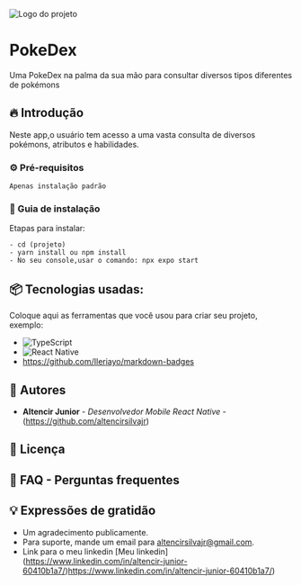 
![Logo do projeto](https://cdn.dribbble.com/userupload/3875671/file/original-e7509c33cfcda0d2f3a6f6892f7b85fb.png?resize=400x0)

# PokeDex

Uma PokeDex na palma da sua mão para consultar diversos tipos diferentes de pokémons
## 🔥 Introdução

Neste app,o usuário tem acesso a uma vasta consulta de diversos pokémons, atributos e habilidades.

### ⚙️ Pré-requisitos

```
Apenas instalação padrão
```

### 🔨 Guia de instalação

Etapas para instalar:

```
- cd (projeto)
- yarn install ou npm install
- No seu console,usar o comando: npx expo start
```

## 📦 Tecnologias usadas:

Coloque aqui as ferramentas que você usou para criar seu projeto, exemplo:

* ![TypeScript](https://img.shields.io/badge/typescript-%23007ACC.svg?style=for-the-badge&logo=typescript&logoColor=white)
* ![React Native](https://img.shields.io/badge/React_Native-20232A?style=for-the-badge&logo=react&logoColor=61DAFB)
* https://github.com/Ileriayo/markdown-badges

## 👷 Autores

* **Altencir Junior** - *Desenvolvedor Mobile React Native* - (https://github.com/altencirsilvajr)

## 📄 Licença

## 💭 FAQ - Perguntas frequentes

## 💡 Expressões de gratidão

* Um agradecimento publicamente.
* Para suporte, mande um email para altencirsilvajr@gmail.com.
* Link para o meu linkedin [Meu linkedin] (https://www.linkedin.com/in/altencir-junior-60410b1a7/)https://www.linkedin.com/in/altencir-junior-60410b1a7/)
